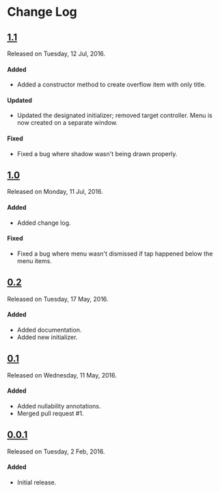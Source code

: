# Change Log

## [1.1](https://github.com/sudeepjaiswal/ASJOverflowButton/releases/tag/1.1)
Released on Tuesday, 12 Jul, 2016.

#### Added
* Added a constructor method to create overflow item with only title.

#### Updated
* Updated the designated initializer; removed target controller. Menu is now created on a separate window.

#### Fixed
* Fixed a bug where shadow wasn't being drawn properly.

## [1.0](https://github.com/sudeepjaiswal/ASJOverflowButton/releases/tag/1.0)
Released on Monday, 11 Jul, 2016.

#### Added
* Added change log.

#### Fixed
* Fixed a bug where menu wasn't dismissed if tap happened below the menu items.

## [0.2](https://github.com/sudeepjaiswal/ASJOverflowButton/releases/tag/0.2)
Released on Tuesday, 17 May, 2016.

#### Added
* Added documentation.
* Added new initializer.

## [0.1](https://github.com/sudeepjaiswal/ASJOverflowButton/releases/tag/0.1)
Released on Wednesday, 11 May, 2016.

#### Added
* Added nullability annotations.
* Merged pull request #1.

## [0.0.1](https://github.com/sudeepjaiswal/ASJOverflowButton/releases/tag/0.0.1)
Released on Tuesday, 2 Feb, 2016.

#### Added
* Initial release.

